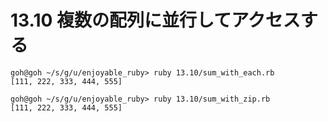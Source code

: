 # 13.10 複数の配列に並行してアクセスする

```
goh@goh ~/s/g/u/enjoyable_ruby> ruby 13.10/sum_with_each.rb
[111, 222, 333, 444, 555]
```

```
goh@goh ~/s/g/u/enjoyable_ruby> ruby 13.10/sum_with_zip.rb
[111, 222, 333, 444, 555]
```

